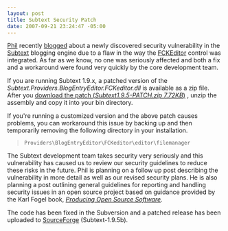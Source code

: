 ```yaml
---
layout: post
title: Subtext Security Patch
date: 2007-09-21 23:24:47 -05:00
---
```


[Phil](http://haacked.com) recently [blogged](http://haacked.com/archive/2007/09/20/urgent-subtext-security-patch.aspx) about a newly discovered security vulnerability in the [Subtext](http://www.subtextproject.com/) blogging engine due to a flaw in the way the [FCKEditor](http://www.fckeditor.net/) control was integrated. As far as we know, no one was seriously affected and both a fix and a workaround were found very quickly by the core development team. 

If you are running Subtext 1.9.x, a patched version of the *Subtext.Providers.BlogEntryEditor.FCKeditor.dll* is available as a zip file. After you [download the patch (*Subtext1.9.5-PATCH.zip 7.72KB*)](http://downloads.sourceforge.net/subtext/Subtext1.9.5-PATCH.zip?use_mirror=easynews) , unzip the assembly and copy it into your bin directory. 

If you're running a customized version and the above patch causes problems, you can workaround this issue by backing up and then temporarily removing the following directory in your installation. 

> `Providers\BlogEntryEditor\FCKeditor\editor\filemanager`

The Subtext development team takes security very seriously and this vulnerability has caused us to review our security guidelines to reduce these risks in the future. Phil is planning on a follow up post describing the vulnerability in more detail as well as our revised security plans. He is also planning a post outlining general guidelines for reporting and handling security issues in an open source project based on guidance provided by the Karl Fogel book, *[Producing Open Source Software](http://haacked.com/archive/2006/01/16/RunningAnOpenSourceProject.aspx)*. 

The code has been fixed in the Subversion and a patched release has been uploaded to [SourceForge](http://sourceforge.net/projects/subtext/) (Subtext-1.9.5b).
